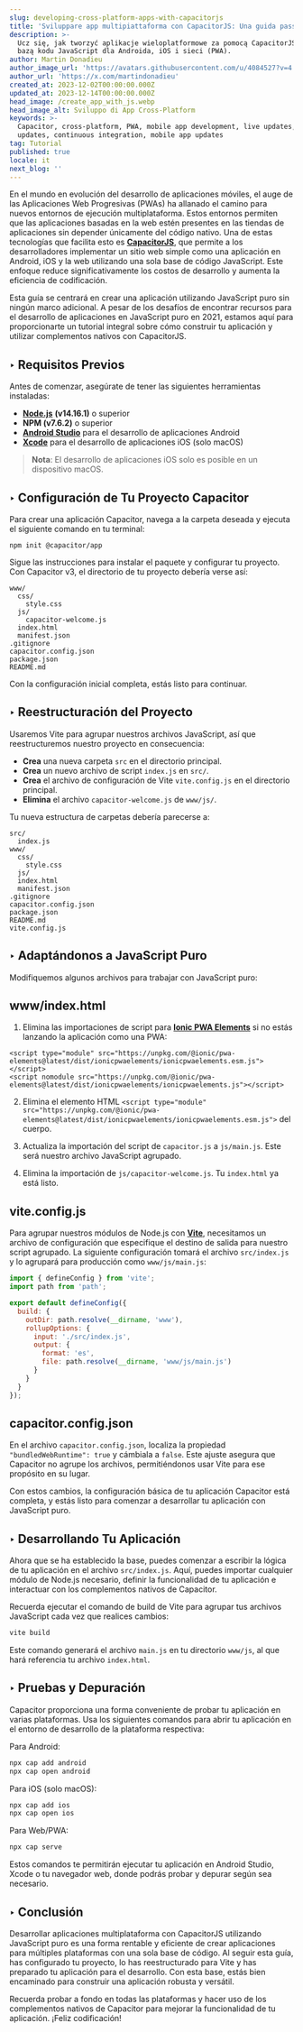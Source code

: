 ```yaml
---
slug: developing-cross-platform-apps-with-capacitorjs
title: 'Sviluppare app multipiattaforma con CapacitorJS: Una guida passo-passo'
description: >-
  Ucz się, jak tworzyć aplikacje wieloplatformowe za pomocą CapacitorJS z jedną
  bazą kodu JavaScript dla Androida, iOS i sieci (PWA).
author: Martin Donadieu
author_image_url: 'https://avatars.githubusercontent.com/u/4084527?v=4'
author_url: 'https://x.com/martindonadieu'
created_at: 2023-12-02T00:00:00.000Z
updated_at: 2023-12-14T00:00:00.000Z
head_image: /create_app_with_js.webp
head_image_alt: Sviluppo di App Cross-Platform
keywords: >-
  Capacitor, cross-platform, PWA, mobile app development, live updates, OTA
  updates, continuous integration, mobile app updates
tag: Tutorial
published: true
locale: it
next_blog: ''
---
```

En el mundo en evolución del desarrollo de aplicaciones móviles, el auge de las Aplicaciones Web Progresivas (PWAs) ha allanado el camino para nuevos entornos de ejecución multiplataforma. Estos entornos permiten que las aplicaciones basadas en la web estén presentes en las tiendas de aplicaciones sin depender únicamente del código nativo. Una de estas tecnologías que facilita esto es [**CapacitorJS**](https://capacitorjs.com/), que permite a los desarrolladores implementar un sitio web simple como una aplicación en Android, iOS y la web utilizando una sola base de código JavaScript. Este enfoque reduce significativamente los costos de desarrollo y aumenta la eficiencia de codificación.

Esta guía se centrará en crear una aplicación utilizando JavaScript puro sin ningún marco adicional. A pesar de los desafíos de encontrar recursos para el desarrollo de aplicaciones en JavaScript puro en 2021, estamos aquí para proporcionarte un tutorial integral sobre cómo construir tu aplicación y utilizar complementos nativos con CapacitorJS.

## ‣ Requisitos Previos

Antes de comenzar, asegúrate de tener las siguientes herramientas instaladas:

- [**Node.js**](https://nodejs.org/en/) **(v14.16.1)** o superior
- **NPM (v7.6.2)** o superior
- [**Android Studio**](https://developer.android.com/studio/) para el desarrollo de aplicaciones Android
- [**Xcode**](https://apps.apple.com/de/app/xcode/id497799835/?mt=12) para el desarrollo de aplicaciones iOS (solo macOS)

> **Nota**: El desarrollo de aplicaciones iOS solo es posible en un dispositivo macOS.

## ‣ Configuración de Tu Proyecto Capacitor

Para crear una aplicación Capacitor, navega a la carpeta deseada y ejecuta el siguiente comando en tu terminal:

```
npm init @capacitor/app
```

Sigue las instrucciones para instalar el paquete y configurar tu proyecto. Con Capacitor v3, el directorio de tu proyecto debería verse así:

```
www/
  css/
    style.css
  js/
    capacitor-welcome.js
  index.html
  manifest.json
.gitignore
capacitor.config.json
package.json
README.md
```

Con la configuración inicial completa, estás listo para continuar.

## ‣ Reestructuración del Proyecto

Usaremos Vite para agrupar nuestros archivos JavaScript, así que reestructuremos nuestro proyecto en consecuencia:

- **Crea** una nueva carpeta `src` en el directorio principal.
- **Crea** un nuevo archivo de script `index.js` en `src/`.
- **Crea** el archivo de configuración de Vite `vite.config.js` en el directorio principal.
- **Elimina** el archivo `capacitor-welcome.js` de `www/js/`.

Tu nueva estructura de carpetas debería parecerse a:

```
src/
  index.js
www/
  css/
    style.css
  js/
  index.html
  manifest.json
.gitignore
capacitor.config.json
package.json
README.md
vite.config.js
```

## ‣ Adaptándonos a JavaScript Puro

Modifiquemos algunos archivos para trabajar con JavaScript puro:

## www/index.html

1. Elimina las importaciones de script para [**Ionic PWA Elements**](https://capacitorjs.com/docs/web/pwa-elements/) si no estás lanzando la aplicación como una PWA:

```
<script type="module" src="https://unpkg.com/@ionic/pwa-elements@latest/dist/ionicpwaelements/ionicpwaelements.esm.js"></script>
<script nomodule src="https://unpkg.com/@ionic/pwa-elements@latest/dist/ionicpwaelements/ionicpwaelements.js"></script>
```

2. Elimina el elemento HTML `<script type="module" src="https://unpkg.com/@ionic/pwa-elements@latest/dist/ionicpwaelements/ionicpwaelements.esm.js">` del cuerpo.

3. Actualiza la importación del script de `capacitor.js` a `js/main.js`. Este será nuestro archivo JavaScript agrupado.

4. Elimina la importación de `js/capacitor-welcome.js`. Tu `index.html` ya está listo.

## vite.config.js

Para agrupar nuestros módulos de Node.js con [**Vite**](https://vitejs.dev/), necesitamos un archivo de configuración que especifique el destino de salida para nuestro script agrupado. La siguiente configuración tomará el archivo `src/index.js` y lo agrupará para producción como `www/js/main.js`:

```javascript
import { defineConfig } from 'vite';
import path from 'path';

export default defineConfig({
  build: {
    outDir: path.resolve(__dirname, 'www'),
    rollupOptions: {
      input: './src/index.js',
      output: {
        format: 'es',
        file: path.resolve(__dirname, 'www/js/main.js')
      }
    }
  }
});
```

## capacitor.config.json

En el archivo `capacitor.config.json`, localiza la propiedad `"bundledWebRuntime": true` y cámbiala a `false`. Este ajuste asegura que Capacitor no agrupe los archivos, permitiéndonos usar Vite para ese propósito en su lugar.

Con estos cambios, la configuración básica de tu aplicación Capacitor está completa, y estás listo para comenzar a desarrollar tu aplicación con JavaScript puro.

## ‣ Desarrollando Tu Aplicación

Ahora que se ha establecido la base, puedes comenzar a escribir la lógica de tu aplicación en el archivo `src/index.js`. Aquí, puedes importar cualquier módulo de Node.js necesario, definir la funcionalidad de tu aplicación e interactuar con los complementos nativos de Capacitor.

Recuerda ejecutar el comando de build de Vite para agrupar tus archivos JavaScript cada vez que realices cambios:

```bash
vite build
```

Este comando generará el archivo `main.js` en tu directorio `www/js`, al que hará referencia tu archivo `index.html`.

## ‣ Pruebas y Depuración

Capacitor proporciona una forma conveniente de probar tu aplicación en varias plataformas. Usa los siguientes comandos para abrir tu aplicación en el entorno de desarrollo de la plataforma respectiva:

Para Android:
```bash
npx cap add android
npx cap open android
```

Para iOS (solo macOS):
```bash
npx cap add ios
npx cap open ios
```

Para Web/PWA:
```bash
npx cap serve
```

Estos comandos te permitirán ejecutar tu aplicación en Android Studio, Xcode o tu navegador web, donde podrás probar y depurar según sea necesario.

## ‣ Conclusión

Desarrollar aplicaciones multiplataforma con CapacitorJS utilizando JavaScript puro es una forma rentable y eficiente de crear aplicaciones para múltiples plataformas con una sola base de código. Al seguir esta guía, has configurado tu proyecto, lo has reestructurado para Vite y has preparado tu aplicación para el desarrollo. Con esta base, estás bien encaminado para construir una aplicación robusta y versátil.

Recuerda probar a fondo en todas las plataformas y hacer uso de los complementos nativos de Capacitor para mejorar la funcionalidad de tu aplicación. ¡Feliz codificación!
